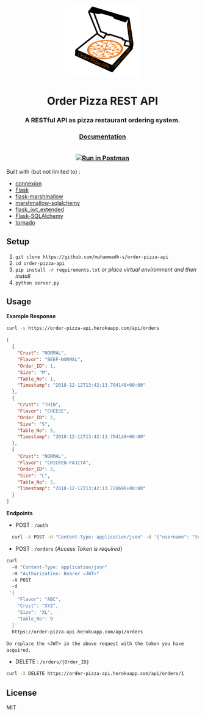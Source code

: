 <p align="center"><img alt= "logo" src="images/logo.png" width="200"></p>
<h1 align="center">Order Pizza REST API</h1>
<h3 align="center">A RESTful API as pizza restaurant ordering system.</h3>

<h3 align="center">
<a href="https://order-pizza-api.herokuapp.com/api/ui">Documentation </a>
</br>
</br>

[![Run in Postman](https://run.pstmn.io/button.svg)](https://app.getpostman.com/run-collection/060895f2f997c9d08e1d#?env%5Bserver%5D=W3sia2V5IjoidXJsIiwidmFsdWUiOiIiLCJlbmFibGVkIjp0cnVlfV0=)

</h1>

Built with (but not limited to) :
   * [connexion](https://github.com/zalando/connexion)
   * [Flask](https://github.com/pallets/flask)
   * [flask-marshmallow](https://github.com/marshmallow-code/flask-marshmallow)
   * [marshmallow-sqlalchemy](https://github.com/marshmallow-code/marshmallow-sqlalchemy)
   * [flask_jwt_extended](https://github.com/vimalloc/flask-jwt-extended)
   * [Flask-SQLAlchemy](https://github.com/pallets/flask-sqlalchemy)
   * [tornado](https://github.com/tornadoweb/tornado)


## Setup

1. `git clone https://github.com/muhammadh-s/order-pizza-api`
2. `cd order-pizza-api`
3. `pip install -r requirements.txt` 
   _or place virtual environment and then install_
4. `python server.py`

## Usage

**Example Response**

```bash
curl -s https://order-pizza-api.herokuapp.com/api/orders
```

```json
[
  {
    "Crust": "NORMAL",
    "Flavor": "BEEF-NORMAL",
    "Order_ID": 1,
    "Size": "M",
    "Table_No": 1,
    "Timestamp": "2018-12-12T13:42:13.704148+00:00"
  },
  {
    "Crust": "THIN",
    "Flavor": "CHEESE",
    "Order_ID": 2,
    "Size": "S",
    "Table_No": 5,
    "Timestamp": "2018-12-12T13:42:13.704148+00:00"
  },
  {
    "Crust": "NORMAL",
    "Flavor": "CHICKEN-FAJITA",
    "Order_ID": 3,
    "Size": "L",
    "Table_No": 3,
    "Timestamp": "2018-12-12T13:42:13.720690+00:00"
  }
]
```

**Endpoints**


* POST : `/auth`    

```bash
  curl -X POST -H "Content-Type: application/json" -d '{"username": "test", "password": "test"}'  https://order-pizza-api.herokuapp.com/api/auth
```

* POST : `/orders`  (_Access Token is required_)

```bash
curl 
  -H "Content-Type: application/json" 
  -H "Authorization: Bearer <JWT>" 
  -X POST 
  -d  
 '{
    "Flavor": "ABC", 
    "Crust": "XYZ",
    "Size": "XL", 
    "Table_No": 9
  }' 
  https://order-pizza-api.herokuapp.com/api/orders
  ```
`Do replace the <JWT> in the above request with the token you have acquired.`


* DELETE : `/orders/{Order_ID}`

```bash
curl -X DELETE https://order-pizza-api.herokuapp.com/api/orders/1
```

## License
MIT